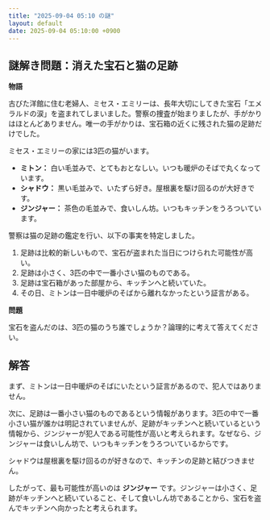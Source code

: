 ```yaml
---
title: "2025-09-04 05:10 の謎"
layout: default
date: 2025-09-04 05:10:00 +0900
---
```

## 謎解き問題：消えた宝石と猫の足跡

**物語**

古びた洋館に住む老婦人、ミセス・エミリーは、長年大切にしてきた宝石「エメラルドの涙」を盗まれてしまいました。警察の捜査が始まりましたが、手がかりはほとんどありません。唯一の手がかりは、宝石箱の近くに残された猫の足跡だけでした。

ミセス・エミリーの家には3匹の猫がいます。

*   **ミトン：** 白い毛並みで、とてもおとなしい。いつも暖炉のそばで丸くなっています。
*   **シャドウ：** 黒い毛並みで、いたずら好き。屋根裏を駆け回るのが大好きです。
*   **ジンジャー：** 茶色の毛並みで、食いしん坊。いつもキッチンをうろついています。

警察は猫の足跡の鑑定を行い、以下の事実を特定しました。

1.  足跡は比較的新しいもので、宝石が盗まれた当日につけられた可能性が高い。
2.  足跡は小さく、3匹の中で一番小さい猫のものである。
3.  足跡は宝石箱があった部屋から、キッチンへと続いていた。
4.  その日、ミトンは一日中暖炉のそばから離れなかったという証言がある。

**問題**

宝石を盗んだのは、3匹の猫のうち誰でしょうか？論理的に考えて答えてください。

## 解答

まず、ミトンは一日中暖炉のそばにいたという証言があるので、犯人ではありません。

次に、足跡は一番小さい猫のものであるという情報があります。3匹の中で一番小さい猫が誰かは明記されていませんが、足跡がキッチンへと続いているという情報から、ジンジャーが犯人である可能性が高いと考えられます。なぜなら、ジンジャーは食いしん坊で、いつもキッチンをうろついているからです。

シャドウは屋根裏を駆け回るのが好きなので、キッチンの足跡と結びつきません。

したがって、最も可能性が高いのは **ジンジャー** です。ジンジャーは小さく、足跡がキッチンへと続いていること、そして食いしん坊であることから、宝石を盗んでキッチンへ向かったと考えられます。
